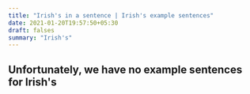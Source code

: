 ```yaml
---
title: "Irish's in a sentence | Irish's example sentences"
date: 2021-01-20T19:57:50+05:30
draft: falses
summary: "Irish's"
---
```

## Unfortunately, we have no example sentences for Irish's                 
